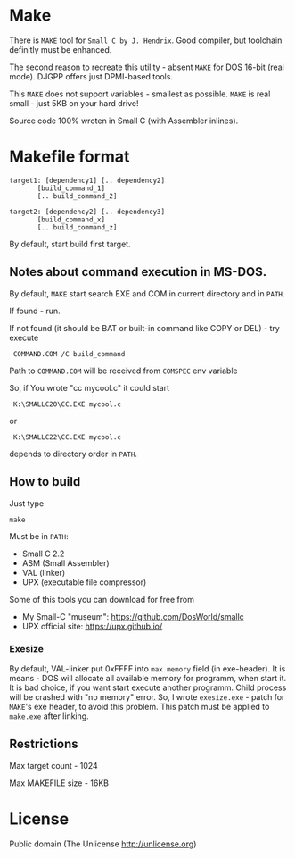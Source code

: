# Make

There is `MAKE` tool for `Small C by J. Hendrix`.
Good compiler, but toolchain definitly must be enhanced.

The second reason to recreate this utility - absent
`MAKE` for DOS 16-bit (real mode). DJGPP offers just DPMI-based
tools.

This `MAKE` does not support variables - smallest as possible.
`MAKE` is real small - just 5KB on your hard drive!

Source code 100% wroten in Small C (with Assembler inlines).

# Makefile format

    target1: [dependency1] [.. dependency2]
           [build_command_1]
           [.. build_command_2]

    target2: [dependency2] [.. dependency3]
           [build_command_x]
           [.. build_command_z]

By default, start build first target.

## Notes about command execution in MS-DOS.

By default, `MAKE` start search EXE and COM in current
directory and in `PATH`.

If found - run.

If not found (it should be BAT or built-in command like
COPY or DEL) - try execute

     COMMAND.COM /C build_command

Path to `COMMAND.COM` will be received from `COMSPEC` env variable


So, if You wrote "cc mycool.c" it could start

     K:\SMALLC20\CC.EXE mycool.c

or

     K:\SMALLC22\CC.EXE mycool.c

depends to directory order in `PATH`.

## How to build

Just type

    make

Must be in `PATH`:

* Small C 2.2
* ASM (Small Assembler)
* VAL (linker)
* UPX (executable file compressor)

Some of this tools you can download for free from

* My Small-C "museum": https://github.com/DosWorld/smallc
* UPX official site: https://upx.github.io/

### Exesize

By default, VAL-linker put 0xFFFF into `max memory` field (in exe-header).
It is means - DOS will allocate all available memory for programm, when
start it. It is bad choice, if you want start execute another programm.
Child process will be crashed with "no memory" error. So, I wrote
`exesize.exe` - patch for `MAKE`'s exe header, to avoid this problem.
This patch must be applied to `make.exe` after linking.

## Restrictions

Max target count - 1024

Max MAKEFILE size - 16KB

# License

Public domain (The Unlicense http://unlicense.org)
